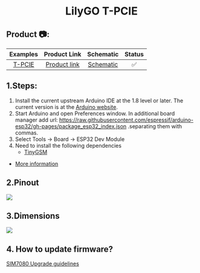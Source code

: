 <h1 align = "center">LilyGO T-PCIE</h1>


<h2 align = "left">Product 📷:</h2>

|  Examples  |  Product  Link   |        Schematic        | Status |
| :--------: | :--------------: | :---------------------: | :----: |
| [T-PCIE]() | [Product link]() | [Schematic](Schematic/) |   ✅    |


## 1.Steps:
1. Install the current upstream Arduino IDE at the 1.8 level or later. The current version is at the [Arduino website](http://www.arduino.cc/en/main/software).
2. Start Arduino and open Preferences window. In additional board manager add url: https://raw.githubusercontent.com/espressif/arduino-esp32/gh-pages/package_esp32_index.json .separating them with commas.
3. Select Tools -> Board -> ESP32 Dev Module
4. Need to install the following dependencies
     - [TinyGSM](https://github.com/vshymanskyy/TinyGSM)

- [More information](https://cn.simcom.com/product/SIM7600CE.html)


## 2.Pinout
![](image/pins.jpg)

## 3.Dimensions
![](image/dimensions.png)



## 4. How to update firmware?

   [SIM7080 Upgrade guidelines ](doc/How%20to%20update%20firmware.md)
